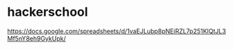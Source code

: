 # hackerschool

https://docs.google.com/spreadsheets/d/1vaEJLubp8pNEiRZL7p251KlQtJL3Mf5nY8eh9GykUpk/
